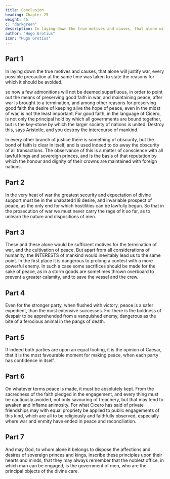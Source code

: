 ```yaml
---
title: Conclusion
heading: Chapter 25
weight: 46
c: "darkgreen"
description: In laying down the true motives and causes, that alone will justify war, every possible precaution at the same time was taken to state the reasons for which it should be avoided
author: "Hugo Grotius"
icon: "Hugo Grotius"
---
```




<!-- Admonitions to the observance of good faith—Peace always to be kept in view in the midst of war—Peace beneficial to the conquered—To the conqueror—And to be chosen in cases where the issue is doubtful—To be religiously observed—Prayer—Conclusion of the work. -->


## Part 1 

<!-- Here seems to be the proper place to bring this work to a conclusion, without in the least presuming that every thing has been said, which might be said on the subject: but sufficient has been produced to lay a foundation, on which another, if he pleases, may raise a more noble and extensive edifice, an addition and improvement that will provoke no jealousy, but rather be entitled to thanks.

Before entirely dismissing the subject, it may be necessary to observe, that, as i -->

In laying down the true motives and causes, that alone will justify war, every possible precaution at the same time was taken to state the reasons for which it should be avoided.

 so now a few admonitions will not be deemed superfluous, in order to point out the means of preserving good faith in war, and maintaining peace, after war is brought to a termination, and among other reasons for preserving good faith the desire of keeping alive the hope of peace, even in the midst of war, is not the least important. For good faith, in the language of Cicero, is not only the principal hold by which all governments are bound together, but is the key-stone by which the larger society of nations is united. Destroy this, says Aristotle, and you destroy the intercourse of mankind.

In every other branch of justice there is something of obscurity, but the bond of faith is clear in itself, and is used indeed to do away the obscurity of all transactions. The observance of this is a matter of conscience with all lawful kings and sovereign princes, and is the basis of that reputation by which the honour and dignity of their crowns are maintained with foreign nations.


## Part 2

In the very heat of war the greatest security and expectation of divine support must be in the unabated418 desire, and invariable prospect of peace, as the only end for which hostilities can be lawfully begun. So that in the prosecution of war we must never carry the rage of it so far, as to unlearn the nature and dispositions of men.


## Part 3 

These and these alone would be sufficient motives for the termination of war, and the cultivation of peace. But apart from all considerations of humanity, the INTERESTS of mankind would inevitably lead us to the same point. In the first place it is dangerous to prolong a contest with a more powerful enemy. In such a case some sacrifices should be made for the sake of peace, as in a storm goods are sometimes thrown overboard to prevent a greater calamity, and to save the vessel and the crew.


## Part 4 

Even for the stronger party, when flushed with victory, peace is a safer expedient, than the most extensive successes. For there is the boldness of despair to be apprehended from a vanquished enemy, dangerous as the bite of a ferocious animal in the pangs of death.


## Part 5

If indeed both parties are upon an equal footing, it is the opinion of Caesar, that it is the most favourable moment for making peace, when each party has confidence in itself.


## Part 6

On whatever terms peace is made, it must be absolutely kept. From the sacredness of the faith pledged in the engagement, and every thing must be cautiously avoided, not only savouring of treachery, but that may tend to awaken and inflame animosity. For what Cicero has said of private friendships may with equal propriety be applied to public engagements of this kind, which are all to be religiously and faithfully observed, especially where war and enmity have ended in peace and reconciliation.


## Part 7 

And may God, to whom alone it belongs to dispose the affections and desires of sovereign princes and kings, inscribe these principles upon their hearts and minds, that they may always remember that the noblest office, in which man can be engaged, is the government of men, who are the principal objects of the divine care.
